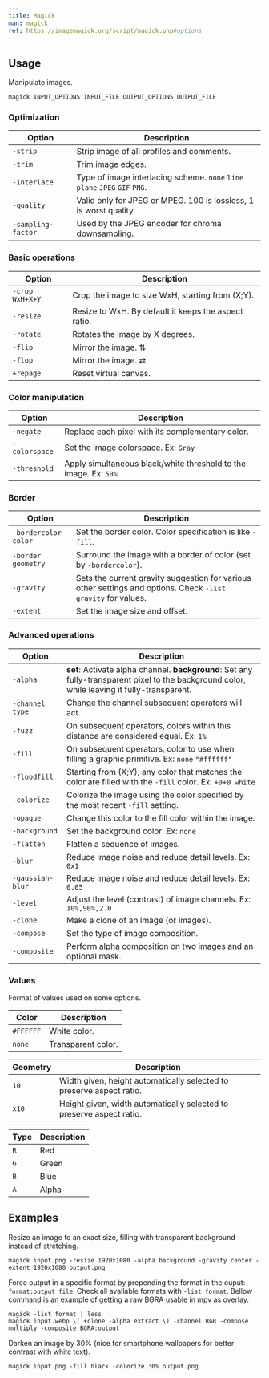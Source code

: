 ```yaml
---
title: Magick
man: magick
ref: https://imagemagick.org/script/magick.php#options
---
```


## Usage

Manipulate images.

```shell
magick INPUT_OPTIONS INPUT_FILE OUTPUT_OPTIONS OUTPUT_FILE
```

### Optimization

| Option             | Description                                                                 |
| ------------------ | --------------------------------------------------------------------------- |
| `-strip`           | Strip image of all profiles and comments.                                   |
| `-trim`            | Trim image edges.                                                           |
| `-interlace`       | Type of image interlacing scheme. `none` `line` `plane` `JPEG` `GIF` `PNG`. |
| `-quality`         | Valid only for JPEG or MPEG. 100 is lossless, 1 is worst quality.           |
| `-sampling-factor` | Used by the JPEG encoder for chroma downsampling.                           |

### Basic operations

| Option          | Description                                          |
| --------------- | ---------------------------------------------------- |
| `-crop WxH+X+Y` | Crop the image to size WxH, starting from (X;Y).     |
| `-resize`       | Resize to WxH. By default it keeps the aspect ratio. |
| `-rotate`       | Rotates the image by X degrees.                      |
| `-flip`         | Mirror the image. ⇅                                  |
| `-flop`         | Mirror the image. ⇄                                  |
| `+repage`       | Reset virtual canvas.                                |

### Color manipulation

| Option        | Description                                                      |
| ------------- | ---------------------------------------------------------------- |
| `-negate`     | Replace each pixel with its complementary color.                 |
| `-colorspace` | Set the image colorspace. Ex: `Gray`                             |
| `-threshold`  | Apply simultaneous black/white threshold to the image. Ex: `50%` |

### Border

| Option               | Description                                                                                                   |
| -------------------- | ------------------------------------------------------------------------------------------------------------- |
| `-bordercolor color` | Set the border color. Color specification is like `-fill`.                                                    |
| `-border geometry`   | Surround the image with a border of color (set by `-bordercolor`).                                            |
| `-gravity`           | Sets the current gravity suggestion for various other settings and options. Check `-list gravity` for values. |
| `-extent`            | Set the image size and offset.                                                                                |

### Advanced operations

| Option           | Description                                                                                                                                   |
| ---------------- | --------------------------------------------------------------------------------------------------------------------------------------------- |
| `-alpha`         | **set**: Activate alpha channel. **background**: Set any fully-transparent pixel to the background color, while leaving it fully-transparent. |
| `-channel type`  | Change the channel subsequent operators will act.                                                                                             |
| `-fuzz`          | On subsequent operators, colors within this distance are considered equal. Ex: `1%`                                                           |
| `-fill`          | On subsequent operators, color to use when filling a graphic primitive. Ex: `none` `"#ffffff"`                                                |
| `-floodfill`     | Starting from (X;Y), any color that matches the color are filled with the `-fill` color. Ex: `+0+0 white`                                     |
| `-colorize`      | Colorize the image using the color specified by the most recent `-fill` setting.                                                              |
| `-opaque`        | Change this color to the fill color within the image.                                                                                         |
| `-background`    | Set the background color. Ex: `none`                                                                                                          |
| `-flatten`       | Flatten a sequence of images.                                                                                                                 |
| `-blur`          | Reduce image noise and reduce detail levels. Ex: `0x1`                                                                                        |
| `-gaussian-blur` | Reduce image noise and reduce detail levels. Ex: `0.05`                                                                                       |
| `-level`         | Adjust the level (contrast) of image channels. Ex: `10%,90%,2.0`                                                                              |
| `-clone`         | Make a clone of an image (or images).                                                                                                         |
| `-compose`       | Set the type of image composition.                                                                                                            |
| `-composite`     | Perform alpha composition on two images and an optional mask.                                                                                 |

### Values

Format of values used on some options.

| Color     | Description        |
| --------- | ------------------ |
| `#FFFFFF` | White color.       |
| `none`    | Transparent color. |

| Geometry | Description                                                          |
| -------- | -------------------------------------------------------------------- |
| `10`     | Width given, height automatically selected to preserve aspect ratio. |
| `x10`    | Height given, width automatically selected to preserve aspect ratio. |

| Type | Description |
| ---- | ----------- |
| `R`  | Red         |
| `G`  | Green       |
| `B`  | Blue        |
| `A`  | Alpha       |

## Examples

Resize an image to an exact size,
filling with transparent background instead of stretching.

```shell
magick input.png -resize 1920x1080 -alpha background -gravity center -extent 1920x1080 output.png
```

Force output in a specific format by prepending the format in the ouput: `format:output_file`.
Check all available formats with `-list format`.
Bellow command is an example of getting a raw BGRA usable in mpv as overlay.

```shell
magick -list format | less
magick input.webp \( +clone -alpha extract \) -channel RGB -compose multiply -composite BGRA:output
```

Darken an image by 30% (nice for smartphone wallpapers for better contrast with white text).

```shell
magick input.png -fill black -colorize 30% output.png
```
